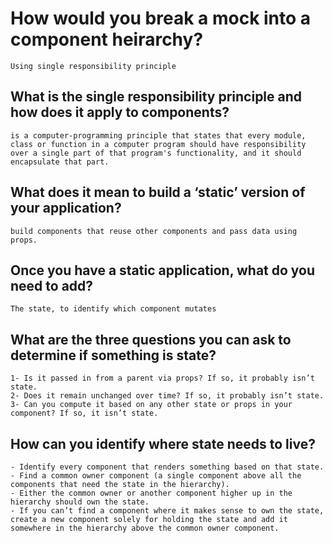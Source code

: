 # How would you break a mock into a component heirarchy?

    Using single responsibility principle

## What is the single responsibility principle and how does it apply to components?

    is a computer-programming principle that states that every module, class or function in a computer program should have responsibility over a single part of that program's functionality, and it should encapsulate that part.

## What does it mean to build a ‘static’ version of your application?

    build components that reuse other components and pass data using props.

## Once you have a static application, what do you need to add?

    The state, to identify which component mutates

## What are the three questions you can ask to determine if something is state?

    1- Is it passed in from a parent via props? If so, it probably isn’t state.
    2- Does it remain unchanged over time? If so, it probably isn’t state.
    3- Can you compute it based on any other state or props in your component? If so, it isn’t state.

## How can you identify where state needs to live?

    - Identify every component that renders something based on that state.
    - Find a common owner component (a single component above all the components that need the state in the hierarchy).
    - Either the common owner or another component higher up in the hierarchy should own the state.
    - If you can’t find a component where it makes sense to own the state, create a new component solely for holding the state and add it somewhere in the hierarchy above the common owner component.

